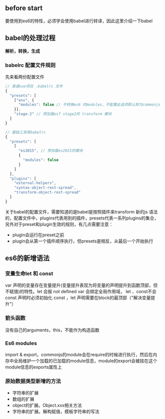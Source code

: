 ## before start
要使用到es6的特性，必须学会使用babel进行转译，因此这里介绍一下babel
## babel的处理过程

**解析，转换，生成**

### babelrc 配置文件规则
先来看两份配置文件
```javascript
// 普通vue项目 .babelrc 文件
{
  "presets": [
    ["env", {
      "modules": false // 不转换es6 的modules，不配置此选项默认转为commonjs
    }],
    "stage-2" // 预加载es7 stage2的 transform 模块
  ]
}
```

``` javascript
// 基础工具库babelrc
{
  "presets": [
    [
      "es2015", // 预加载es2015的模块
      {
        "modules": false
      }
    ]
  ],
  "plugins": [
    "external-helpers",
    "syntax-object-rest-spread",
    "transform-object-rest-spread"
  ]
}

```

关于babel的配置文件，需要知道的是babel是按照插件来transform 新的js 语法的，配置文件中，plugins代表用到的插件，presets代表一系列plugins的集合，另外对于preset和plugin生效的规则，有几点需要注意：

+ plugin会运行在preset之前
+ plugin会从第一个插件顺序执行，但presets是相反，从最后一个开始执行

## es6的新增语法


### 变量生命let 和 const

var 声明的变量存在变量提升(变量提升表现为将变量的声明提升到函数顶部，但不赋值)的特性。let 会报 not defined
var 会绑定全局作用域， let 、const不会
const 声明时必须初始化
const ，let 声明需要在block的最顶部（"解决变量提升"）

### 箭头函数
没有自己的arguments，this，不能作为构造函数

### Es6 modules
import & export，commonjs的module会在require的时候进行执行，然后在内存中全局维护一个加载的已加载的module信息，module的export会被挂在这个module信息的exports属性上

### 原始数据类型新增的方法
- 字符串的扩展
- 数组的扩展
- object的扩展。Object.xxx相关方法
- 字符串的扩展。解构赋值，模板字符串的写法












